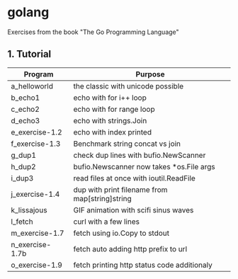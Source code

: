 # golang

Exercises from the book "The Go Programming Language"


## 1. Tutorial

Program              | Purpose
---                  | ---
a_helloworld         | the classic with unicode possible
b_echo1              | echo with for i++ loop
c_echo2              | echo with for range loop
d_echo3              | echo with strings.Join
e_exercise-1.2       | echo with index printed
f_exercise-1.3       | Benchmark string concat vs join
g_dup1               | check dup lines with bufio.NewScanner
h_dup2               | bufio.Newscanner now takes *os.File args
i_dup3               | read files at once with ioutil.ReadFile
j_exercise-1.4       | dup with print filename from map[string]string
k_lissajous          | GIF animation with scifi sinus waves
l_fetch              | curl with a few lines
m_exercise-1.7       | fetch using io.Copy to stdout
n_exercise-1.7b      | fetch auto adding http prefix to url
o_exercise-1.9       | fetch printing http status code additionaly
